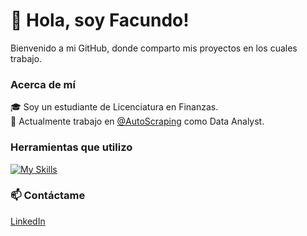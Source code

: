 # 👋 Hola, soy Facundo!

Bienvenido a mi GitHub, donde comparto mis proyectos en los cuales trabajo. 

### Acerca de mí  

🎓 Soy un estudiante de Licenciatura en Finanzas.  
💼 Actualmente trabajo en [@AutoScraping](https://github.com/AutoScraping) como Data Analyst.  

### Herramientas que utilizo

[![My Skills](https://skillicons.dev/icons?i=py,sklearn,mysql,postgres,git,github,vscode&theme=light)](https://skillicons.dev)


### 📫 Contáctame
[LinkedIn](https://www.linkedin.com/in/facundolotobattan/)

